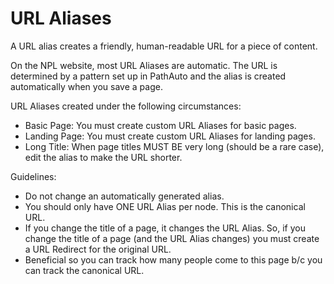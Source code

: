 # URL Aliases

A URL alias creates a friendly, human-readable URL for a piece of content.

On the NPL website, most URL Aliases are automatic. The URL is determined by a pattern set up in PathAuto and the alias is created automatically when you save a page.

URL Aliases created under the following circumstances:

- Basic Page: You must create custom URL Aliases for basic pages.
- Landing Page: You must create custom URL Aliases for landing pages.
- Long Title: When page titles MUST BE very long (should be a rare case), edit the alias to make the URL shorter.

Guidelines:

- Do not change an automatically generated alias.
- You should only have ONE URL Alias per node. This is the canonical URL.
- If you change the title of a page, it changes the URL Alias. So, if you change the title of a page (and the URL Alias changes) you must create a URL Redirect for the original URL.
- Beneficial so you can track how many people come to this page b/c you can track the canonical URL.
